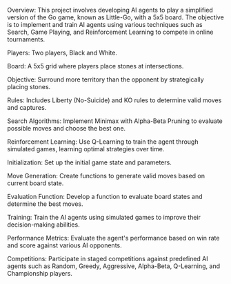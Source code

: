 Overview: This project involves developing AI agents to play a simplified version of the Go game, known as Little-Go, with a 5x5 board. The objective is to implement and train AI agents using various techniques such as Search, Game Playing, and Reinforcement Learning to compete in online tournaments.

Players: Two players, Black and White.

Board: A 5x5 grid where players place stones at intersections.

Objective: Surround more territory than the opponent by strategically placing stones.

Rules: Includes Liberty (No-Suicide) and KO rules to determine valid moves and captures.

Search Algorithms: Implement Minimax with Alpha-Beta Pruning to evaluate possible moves and choose the best one.

Reinforcement Learning: Use Q-Learning to train the agent through simulated games, learning optimal strategies over time.

Initialization: Set up the initial game state and parameters.

Move Generation: Create functions to generate valid moves based on current board state.

Evaluation Function: Develop a function to evaluate board states and determine the best moves.

Training: Train the AI agents using simulated games to improve their decision-making abilities.

Performance Metrics: Evaluate the agent's performance based on win rate and score against various AI opponents.

Competitions: Participate in staged competitions against predefined AI agents such as Random, Greedy, Aggressive, Alpha-Beta, Q-Learning, and Championship players.
